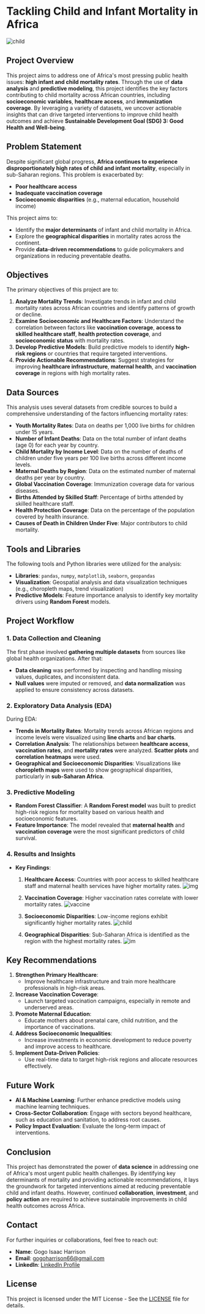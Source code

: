 # **Tackling Child and Infant Mortality in Africa**
![child](https://github.com/user-attachments/assets/d6b9fad8-f74d-40a7-b827-e8edd3ab8faf)

## **Project Overview**
This project aims to address one of Africa's most pressing public health issues: **high infant and child mortality rates**. Through the use of **data analysis** and **predictive modeling**, this project identifies the key factors contributing to child mortality across African countries, including **socioeconomic variables**, **healthcare access**, and **immunization coverage**. By leveraging a variety of datasets, we uncover actionable insights that can drive targeted interventions to improve child health outcomes and achieve **Sustainable Development Goal (SDG) 3: Good Health and Well-being**.

## **Problem Statement**
Despite significant global progress, **Africa continues to experience disproportionately high rates of child and infant mortality**, especially in sub-Saharan regions. This problem is exacerbated by:
- **Poor healthcare access**
- **Inadequate vaccination coverage**
- **Socioeconomic disparities** (e.g., maternal education, household income)

This project aims to:
- Identify the **major determinants** of infant and child mortality in Africa.
- Explore the **geographical disparities** in mortality rates across the continent.
- Provide **data-driven recommendations** to guide policymakers and organizations in reducing preventable deaths.

## **Objectives**
The primary objectives of this project are to:
1. **Analyze Mortality Trends**: Investigate trends in infant and child mortality rates across African countries and identify patterns of growth or decline.
2. **Examine Socioeconomic and Healthcare Factors**: Understand the correlation between factors like **vaccination coverage**, **access to skilled healthcare staff**, **health protection coverage**, and **socioeconomic status** with mortality rates.
3. **Develop Predictive Models**: Build predictive models to identify **high-risk regions** or countries that require targeted interventions.
4. **Provide Actionable Recommendations**: Suggest strategies for improving **healthcare infrastructure**, **maternal health**, and **vaccination coverage** in regions with high mortality rates.

## **Data Sources**
This analysis uses several datasets from credible sources to build a comprehensive understanding of the factors influencing mortality rates:
- **Youth Mortality Rates**: Data on deaths per 1,000 live births for children under 15 years.
- **Number of Infant Deaths**: Data on the total number of infant deaths (age 0) for each year by country.
- **Child Mortality by Income Level**: Data on the number of deaths of children under five years per 100 live births across different income levels.
- **Maternal Deaths by Region**: Data on the estimated number of maternal deaths per year by country.
- **Global Vaccination Coverage**: Immunization coverage data for various diseases.
- **Births Attended by Skilled Staff**: Percentage of births attended by skilled healthcare staff.
- **Health Protection Coverage**: Data on the percentage of the population covered by health insurance.
- **Causes of Death in Children Under Five**: Major contributors to child mortality.

## **Tools and Libraries**
The following tools and Python libraries were utilized for the analysis:
- **Libraries**: `pandas`, `numpy`, `matplotlib`, `seaborn`, `geopandas`
- **Visualization**: Geospatial analysis and data visualization techniques (e.g., choropleth maps, trend visualization)
- **Predictive Models**: Feature importance analysis to identify key mortality drivers using **Random Forest** models.

## **Project Workflow**

### **1. Data Collection and Cleaning**
The first phase involved **gathering multiple datasets** from sources like global health organizations. After that:
- **Data cleaning** was performed by inspecting and handling missing values, duplicates, and inconsistent data.
- **Null values** were imputed or removed, and **data normalization** was applied to ensure consistency across datasets.

### **2. Exploratory Data Analysis (EDA)**
During EDA:
- **Trends in Mortality Rates**: Mortality trends across African regions and income levels were visualized using **line charts** and **bar charts**.
- **Correlation Analysis**: The relationships between **healthcare access**, **vaccination rates**, and **mortality rates** were analyzed. **Scatter plots** and **correlation heatmaps** were used.
- **Geographical and Socioeconomic Disparities**: Visualizations like **choropleth maps** were used to show geographical disparities, particularly in **sub-Saharan Africa**.

### **3. Predictive Modeling**
- **Random Forest Classifier**: A **Random Forest model** was built to predict high-risk regions for mortality based on various health and socioeconomic features.
- **Feature Importance**: The model revealed that **maternal health** and **vaccination coverage** were the most significant predictors of child survival.

### **4. Results and Insights**
- **Key Findings**:
  1. **Healthcare Access**: Countries with poor access to skilled healthcare staff and maternal health services have higher mortality rates.
  ![img](images/correlation.png)

  3. **Vaccination Coverage**: Higher vaccination rates correlate with lower mortality rates.
  ![vaccine](images/vaccine_child.png)
  
  5. **Socioeconomic Disparities**: Low-income regions exhibit significantly higher mortality rates.
   ![child](images/child_income.png)
     
  7. **Geographical Disparities**: Sub-Saharan Africa is identified as the region with the highest mortality rates.
  ![im](images/mortality_continent.png)
  
## **Key Recommendations**
1. **Strengthen Primary Healthcare**:
   - Improve healthcare infrastructure and train more healthcare professionals in high-risk areas.
2. **Increase Vaccination Coverage**:
   - Launch targeted vaccination campaigns, especially in remote and underserved areas.
3. **Promote Maternal Education**:
   - Educate mothers about prenatal care, child nutrition, and the importance of vaccinations.
4. **Address Socioeconomic Inequalities**:
   - Increase investments in economic development to reduce poverty and improve access to healthcare.
5. **Implement Data-Driven Policies**:
   - Use real-time data to target high-risk regions and allocate resources effectively.

## **Future Work**
- **AI & Machine Learning**: Further enhance predictive models using machine learning techniques.
- **Cross-Sector Collaboration**: Engage with sectors beyond healthcare, such as education and sanitation, to address root causes.
- **Policy Impact Evaluation**: Evaluate the long-term impact of interventions.

## **Conclusion**
This project has demonstrated the power of **data science** in addressing one of Africa's most urgent public health challenges. By identifying key determinants of mortality and providing actionable recommendations, it lays the groundwork for targeted interventions aimed at reducing preventable child and infant deaths. However, continued **collaboration**, **investment**, and **policy action** are required to achieve sustainable improvements in child health outcomes across Africa.

## **Contact**

For further inquiries or collaborations, feel free to reach out:

- **Name**: Gogo Isaac Harrison
- **Email**: gogoharrison66@gmail.com
- **LinkedIn**: [LinkedIn Profile](https://www.linkedin.com/in/gogo-harrison/)

## **License**

This project is licensed under the MIT License - See the [LICENSE](LICENSE) file for details.
